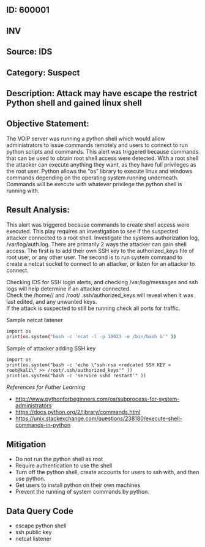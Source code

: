 ## ID: 600001

## INV

## Source: IDS

## Category: Suspect

## Description: Attack may have escape the restrict Python shell and gained linux shell

## Objective Statement:
The VOIP server was running a python shell which would allow administrators to issue commands remotely and users to connect to run python scripts and commands. This alert was triggered because commands that can be used to obtain root shell access were detected.
With a root shell the attacker can execute anything they want, as they have full privileges as the root user. Python allows the "os" library to execute linux and windows commands depending on the operating system running underneath. Commands will be execute with whatever privilege the python shell is running with.

## Result Analysis:
This alert was triggered because commands to create shell access were executed.  This play requires an investigation to see if the suspected attacker connected to a root shell. Investigate the systems authorization log, /var/log/auth.log.
There are primarily 2 ways the attacker can gain shell access. The first is to add their own SSH key to the authorized_keys file of root user, or any other user. The second is to run system command to create a netcat socket to connect to an attacker, or listen for an attacker to connect.

Checking IDS for SSH login alerts, and checking /var/log/messages and ssh logs will help determine if an attacker connected.  
Check the /home/<user>/ and /root/   .ssh/authorized_keys will reveal when it was last edited, and any unwanted keys.  
If the attack is suspected to still be running check all ports for traffic.  


Sample netcat listener
```bash
import os
print(os.system("bash -c 'ncat -l -p 10023 -e /bin/bash &'" ))
```

Sample of attacker adding SSH key
```
import os
print(os.system("bash -c 'echo \"ssh-rsa <redcated SSH KEY > root@kali\" >> /root/.ssh/authorized_keys'" ))
print(os.system("bash -c 'service sshd restart'" ))
```


*References for Futher Learning*
- http://www.pythonforbeginners.com/os/subprocess-for-system-administrators
- https://docs.python.org/2/library/commands.html
- https://unix.stackexchange.com/questions/238180/execute-shell-commands-in-python

## Mitigation
- Do not run the python shell as root
- Require authentication to use the shell
- Turn off the python shell, create accounts for users to ssh with, and then use python.
- Get users to install python on their own machines
- Prevent the running of system commands by python.

## Data Query Code
- escape python shell
- ssh public key
- netcat listener
